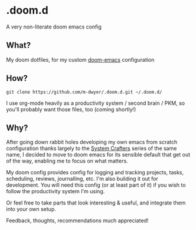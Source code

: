 # .doom.d
A very non-literate doom emacs config

## What?

My doom dotfiles, for my custom [doom-emacs](https://github.com/hlissner/doom-emacs) configuration

## How?

    git clone https://github.com/m-dwyer/.doom.d.git ~/.doom.d/

I use org-mode heavily as a productivity system / second brain / PKM, so you'll probably want those files, too (coming shortly!)

## Why?

After going down rabbit holes developing my own emacs from scratch configuration thanks largely to the [System Crafters](https://www.youtube.com/c/SystemCrafters) series of the same name,  I decided to move to doom emacs for its sensible default that get out of the way, enabling me to focus on what matters.

My doom config provides config for logging and tracking projects, tasks, scheduling, reviews, journalling, etc.  I'm also building it out for development.
You will need this config (or at least part of it) if you wish to follow the productivity system I'm using.

Or feel free to take parts that look interesting & useful, and integrate them into your own setup.

Feedback, thoughts, recommendations much appreciated!
